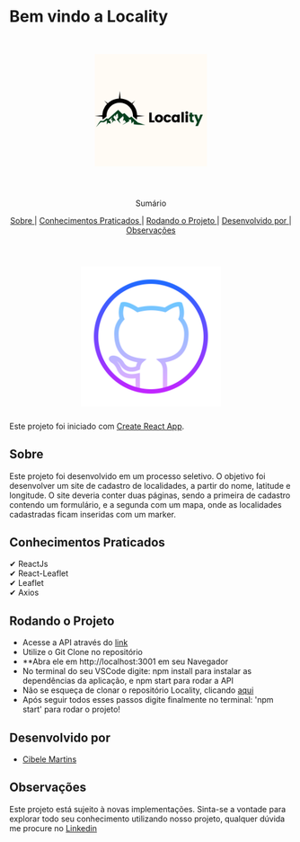 # Bem vindo a Locality 

<br />
<p align="center">
    <img src='./src/assets/images/logo.png' alt="Logo" width="200">

  <h3 align="center"></h3>
 <br />
  <p align="center">
     Sumário
      <p align="center">
  <a href="#sobre"> Sobre </a> |
  <a href="#conhecimentos-praticados"> Conhecimentos Praticados </a> |
  <a href="#rodando-o-projeto"> Rodando o Projeto </a> |
  <a href="#desenvolvido-por"> Desenvolvido por </a> |
  <a href="#observações"> Observações </a>       
       <br />
    <br />
    <h1 align="center">
    <img src="./src/assets/images/gitHub.png" alt="Logo" width="250">
 </h1>
  </p>
</p>

Este projeto foi iniciado com [Create React App](https://github.com/facebook/create-react-app).


## Sobre

Este projeto foi desenvolvido em um processo seletivo. O objetivo foi desenvolver um site de cadastro de localidades, a partir do nome, latitude e longitude. O site deveria conter duas páginas, sendo a primeira de cadastro contendo um formulário, e a segunda com um mapa, onde as localidades cadastradas ficam inseridas com um marker.


## Conhecimentos Praticados

✔ ReactJs <br>
✔ React-Leaflet <br>
✔ Leaflet<br>
✔ Axios <br>

## Rodando o Projeto

- Acesse a API através do [link](https://github.com/CibeleMartins/localityApi.git)
- Utilize o Git Clone no repositório
- **Abra ele em http://localhost:3001 em seu Navegador
- No terminal do seu VSCode digite: npm install para instalar as dependências da aplicação, e npm start para rodar a API
- Não se esqueça de clonar o repositório Locality, clicando [aqui](https://github.com/CibeleMartins/Locality.git)
- Após seguir todos esses passos digite finalmente no terminal: 'npm start' para rodar o projeto!

## Desenvolvido por

- [Cibele Martins](https://github.com/CibeleMartins)


## Observações

Este projeto está sujeito à novas implementações. Sinta-se a vontade para explorar todo seu conhecimento utilizando nosso projeto, qualquer dúvida me procure no <a href='www.linkedin.com/in/cibelemartinssss/'>Linkedin</a>